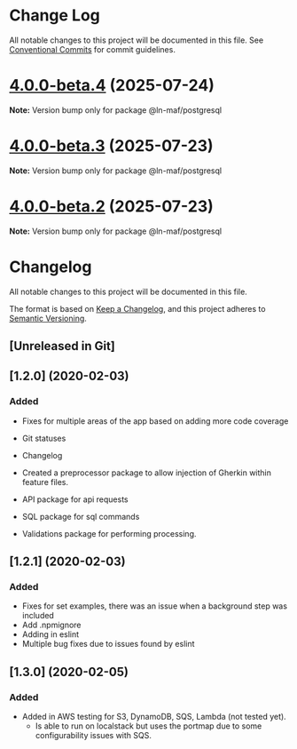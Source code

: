 # Change Log

All notable changes to this project will be documented in this file.
See [Conventional Commits](https://conventionalcommits.org) for commit guidelines.

# [4.0.0-beta.4](https://github.com/hpcc-systems/MAF/compare/@ln-maf/postgresql@4.0.0-beta.3...@ln-maf/postgresql@4.0.0-beta.4) (2025-07-24)

**Note:** Version bump only for package @ln-maf/postgresql





# [4.0.0-beta.3](https://github.com/hpcc-systems/MAF/compare/@ln-maf/postgresql@4.0.0-beta.2...@ln-maf/postgresql@4.0.0-beta.3) (2025-07-23)

**Note:** Version bump only for package @ln-maf/postgresql





# [4.0.0-beta.2](https://github.com/hpcc-systems/MAF/compare/@ln-maf/postgresql@4.0.0-beta.1...@ln-maf/postgresql@4.0.0-beta.2) (2025-07-23)

**Note:** Version bump only for package @ln-maf/postgresql





# Changelog
All notable changes to this project will be documented in this file.

The format is based on [Keep a Changelog](https://keepachangelog.com/en/1.0.0/),
and this project adheres to [Semantic Versioning](https://semver.org/spec/v2.0.0.html).

## [Unreleased in Git]

## [1.2.0] (2020-02-03)
### Added
* Fixes for multiple areas of the app based on adding more code coverage
* Git statuses
* Changelog 

* Created a preprocessor package to allow injection of Gherkin within feature files.

* API package for api requests
* SQL package for sql commands
* Validations package for performing processing.

## [1.2.1] (2020-02-03)
### Added
 * Fixes for set examples, there was an issue when a background step was included
 * Add .npmignore
 * Adding in eslint
 * Multiple bug fixes due to issues found by eslint

## [1.3.0] (2020-02-05)
### Added
 * Added in AWS testing for S3, DynamoDB, SQS, Lambda (not tested yet).  
     * Is able to run on localstack but uses the portmap due to some configurability issues with SQS.
